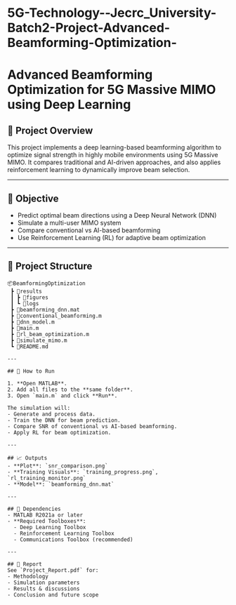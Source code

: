 # 5G-Technology--Jecrc_University-Batch2-Project-Advanced-Beamforming-Optimization-
# Advanced Beamforming Optimization for 5G Massive MIMO using Deep Learning

## 📌 Project Overview
This project implements a deep learning-based beamforming algorithm to optimize signal strength in highly mobile environments using 5G Massive MIMO. It compares traditional and AI-driven approaches, and also applies reinforcement learning to dynamically improve beam selection.

---

## 🎯 Objective
- Predict optimal beam directions using a Deep Neural Network (DNN)
- Simulate a multi-user MIMO system
- Compare conventional vs AI-based beamforming
- Use Reinforcement Learning (RL) for adaptive beam optimization

---

## 🧩 Project Structure
```
📦BeamformingOptimization
 ┣ 📂results
 ┃ ┣ 📂figures
 ┃ ┗ 📂logs
 ┣ 📜beamforming_dnn.mat
 ┣ 📜conventional_beamforming.m
 ┣ 📜dnn_model.m
 ┣ 📜main.m
 ┣ 📜rl_beam_optimization.m
 ┣ 📜simulate_mimo.m
 ┗ 📜README.md

---

## 🚀 How to Run

1. **Open MATLAB**.
2. Add all files to the **same folder**.
3. Open `main.m` and click **Run**.

The simulation will:
- Generate and process data.
- Train the DNN for beam prediction.
- Compare SNR of conventional vs AI-based beamforming.
- Apply RL for beam optimization.

---

## 📈 Outputs
- **Plot**: `snr_comparison.png`
- **Training Visuals**: `training_progress.png`, `rl_training_monitor.png`
- **Model**: `beamforming_dnn.mat`

---

## 🧠 Dependencies
- MATLAB R2021a or later
- **Required Toolboxes**:
  - Deep Learning Toolbox
  - Reinforcement Learning Toolbox
  - Communications Toolbox (recommended)

---

## 📄 Report
See `Project_Report.pdf` for:
- Methodology
- Simulation parameters
- Results & discussions
- Conclusion and future scope



